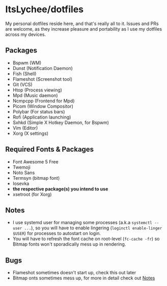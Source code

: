 # ItsLychee/dotfiles

My personal dotfiles reside here, and that's really all to it. Issues and PRs
are welcome, as they increase pleasure and portability as I use my dotfiles across
my devices.


## Packages

- Bspwm (WM)
- Dunst (Notification Daemon)
- Fish (Shell)
- Flameshot (Screenshot tool)
- Git (VCS)
- Htop (Process viewing)
- Mpd (Music daemon)
- Ncmpcpp (Frontend for Mpd)
- Picom (Window Compositor)
- Polybar (For status bars)
- Rofi (Application launching)
- Sxhkd (Simple X Hotkey Daemon, for Bspwm)
- Vim (Editor)
- Xorg (X settings)

## Required Fonts & Packages

- Font Awesome 5 Free
- Twemoji
- Noto Sans
- Termsyn (bitmap font)
- Iosevka
- **the respective package(s) you intend to use**
- xsetroot (for Xorg)


## Notes
- I use systemd user for managing some processes (a.k.a `systemctl --user ...`), so you will have to enable lingering (`loginctl enable-linger $USER`) for processes to autostart on login.
- You will have to refresh the font cache on root-level (`fc-cache -fr`) so Bitmap fonts won't sporadically mess up in rendering.


## Bugs
- Flameshot sometimes doesn't start up, check this out later
- Bitmap onts sometimes mess up, for more in detail check out [Notes](###Notes)

